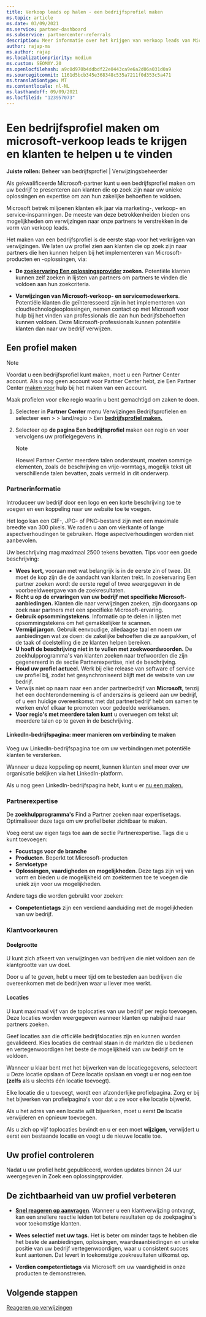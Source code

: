 ```yaml
---
title: Verkoop leads op halen - een bedrijfsprofiel maken
ms.topic: article
ms.date: 03/09/2021
ms.service: partner-dashboard
ms.subservice: partnercenter-referrals
description: Meer informatie over het krijgen van verkoop leads van Microsoft. Een van de belangrijkste is het maken van een bedrijfsprofiel in Partner Center waarmee klanten u gemakkelijker kunnen vinden.
author: rajap-ms
ms.author: rajap
ms.localizationpriority: medium
ms.custom: SEOMAY.20
ms.openlocfilehash: a9c0d970b4ddbdf22e0443ca9e6a2d06a031d0a9
ms.sourcegitcommit: 1161d5bcb345e368348c535a7211f0d353c5a471
ms.translationtype: MT
ms.contentlocale: nl-NL
ms.lasthandoff: 09/09/2021
ms.locfileid: "123957073"
---
```

# <a name="create-a-business-profile-to-get-microsoft-sales-leads-and-help-customers-find-you"></a>Een bedrijfsprofiel maken om microsoft-verkoop leads te krijgen en klanten te helpen u te vinden

**Juiste rollen:** Beheer van bedrijfsprofiel | Verwijzingsbeheerder

Als gekwalificeerde Microsoft-partner kunt u een bedrijfsprofiel maken om uw bedrijf te presenteren aan klanten die op zoek zijn naar uw unieke oplossingen en expertise om aan hun zakelijke behoeften te voldoen.

Microsoft betrek miljoenen klanten elk jaar via marketing-, verkoop- en service-inspanningen. De meeste van deze betrokkenheiden bieden ons mogelijkheden om verwijzingen naar onze partners te verstrekken in de vorm van verkoop leads. 

Het maken van een bedrijfsprofiel is de eerste stap voor het verkrijgen van verwijzingen. We laten uw profiel zien aan klanten die op zoek zijn naar partners die hen kunnen helpen bij het implementeren van Microsoft-producten en -oplossingen, via:

- **De [zoekervaring Een oplossingsprovider](https://www.microsoft.com/solution-providers/home) zoeken.** Potentiële klanten kunnen zelf zoeken in lijsten van partners om partners te vinden die voldoen aan hun zoekcriteria.

- **Verwijzingen van Microsoft-verkoop- en servicemedewerkers**. Potentiële klanten die geïnteresseerd zijn in het implementeren van cloudtechnologieoplossingen, nemen contact op met Microsoft voor hulp bij het vinden van professionals die aan hun bedrijfsbehoeften kunnen voldoen. Deze Microsoft-professionals kunnen potentiële klanten dan naar uw bedrijf verwijzen.

## <a name="create-a-profile"></a>Een profiel maken

> [!NOTE]  
> Voordat u een bedrijfsprofiel kunt maken, moet u een Partner Center account. Als u nog geen account voor Partner Center hebt, zie Een Partner Center [maken voor](mpn-create-a-partner-center-account.md) hulp bij het maken van een account.

Maak profielen voor elke regio waarin u bent gemachtigd om zaken te doen.

1. Selecteer in **Partner Center** menu Verwijzingen  Bedrijfsprofielen en selecteer een &gt;  &gt; land/regio > Een **[bedrijfsprofiel maken.](https://partner.microsoft.com/referrals/businessprofiles/)**

2. Selecteer op **de pagina Een bedrijfsprofiel** maken een regio en voer vervolgens uw profielgegevens in.
   > [!NOTE]  
   >  Hoewel Partner Center meerdere talen ondersteunt, moeten sommige elementen, zoals de beschrijving en vrije-vormtags, mogelijk tekst uit verschillende talen bevatten, zoals vermeld in dit onderwerp.

### <a name="partner-information"></a>Partnerinformatie

Introduceer uw bedrijf door een logo en een korte beschrijving toe te voegen en een koppeling naar uw website toe te voegen. 

Het logo kan een GIF-, JPG- of PNG-bestand zijn met een maximale breedte van 300 pixels. We raden u aan om vierkante of lange aspectverhoudingen te gebruiken. Hoge aspectverhoudingen worden niet aanbevolen.

Uw beschrijving mag maximaal 2500 tekens bevatten. Tips voor een goede beschrijving: 

-  **Wees kort,** vooraan met wat belangrijk is in de eerste zin of twee. Dit moet de kop zijn die de aandacht van klanten trekt. In zoekervaring Een partner zoeken wordt de eerste regel of twee weergegeven in de voorbeeldweergave van de zoekresultaten.
-  **Richt u op de ervaringen van uw bedrijf met specifieke Microsoft-aanbiedingen.** Klanten die naar verwijzingen zoeken, zijn doorgaans op zoek naar partners met een specifieke Microsoft-ervaring.
-  **Gebruik opsommingstekens**. Informatie op te delen in lijsten met opsommingstekens om het gemakkelijker te scannen.
-  **Vermijd jargon**. Gebruik eenvoudige, alledaagse taal en noem uw aanbiedingen wat ze doen: de zakelijke behoeften die ze aanpakken, of de taak of doelstelling die ze klanten helpen bereiken.
-  **U hoeft de beschrijving niet in te vullen met zoekwoordwoorden.** De zoekhulpprogramma's van klanten zoeken naar trefwoorden die zijn gegenereerd in de sectie Partnerexpertise, niet de beschrijving.
-  **Houd uw profiel actueel.** Werk bij elke release van software of service uw profiel bij, zodat het gesynchroniseerd blijft met de website van uw bedrijf.
-  Verwijs niet op naam naar een ander partnerbedrijf van **Microsoft,** tenzij het een dochteronderneming is of anderszins is gelieerd aan uw bedrijf, of u een huidige overeenkomst met dat partnerbedrijf hebt om samen te werken en/of elkaar te promoten voor gedeelde werkkansen.
-  **Voor regio's met meerdere talen kunt** u overwegen om tekst uit meerdere talen op te geven in de beschrijving.

#### <a name="linkedin-company-page-more-ways-to-connect"></a>LinkedIn-bedrijfspagina: meer manieren om verbinding te maken

Voeg uw LinkedIn-bedrijfspagina toe om uw verbindingen met potentiële klanten te versterken. 

Wanneer u deze koppeling op neemt, kunnen klanten snel meer over uw organisatie bekijken via het LinkedIn-platform.

Als u nog geen LinkedIn-bedrijfspagina hebt, kunt u er [nu een maken.](https://www.linkedin.com/company/setup/new/)

### <a name="partner-expertise"></a>Partnerexpertise

De **zoekhulpprogramma's** Find a Partner zoeken naar expertisetags. Optimaliseer deze tags om uw profiel beter zichtbaar te maken.

Voeg eerst uw eigen tags toe aan de sectie Partnerexpertise. Tags die u kunt toevoegen: 

-  **Focustags voor de branche**
-  **Producten**. Beperkt tot Microsoft-producten
-  **Servicetype**
-  **Oplossingen, vaardigheden en mogelijkheden**. Deze tags zijn vrij van vorm en bieden u de mogelijkheid om zoektermen toe te voegen die uniek zijn voor uw mogelijkheden.

Andere tags die worden gebruikt voor zoeken:

- **Competentietags** zijn een verdiend aanduiding met de mogelijkheden van uw bedrijf.

### <a name="customer-preferences"></a>Klantvoorkeuren

#### <a name="target-size"></a>Doelgrootte

U kunt zich afkeert van verwijzingen van bedrijven die niet voldoen aan de klantgrootte van uw doel.

Door u af te geven, hebt u meer tijd om te besteden aan bedrijven die overeenkomen met de bedrijven waar u liever mee werkt.

#### <a name="locations"></a>Locaties

U kunt maximaal vijf van de toplocaties van uw bedrijf per regio toevoegen. Deze locaties worden weergegeven wanneer klanten op nabijheid naar partners zoeken.

Geef locaties aan die officiële bedrijfslocaties zijn en kunnen worden gevalideerd. Kies locaties die centraal staan in de markten die u bedienen en vertegenwoordigen het beste de mogelijkheid van uw bedrijf om te voldoen.

Wanneer u klaar bent met het  bijwerken van de locatiegegevens, selecteert u Deze locatie opslaan of Deze locatie opslaan en voegt u er nog een toe **(zelfs** als u slechts één locatie toevoegt).

Elke locatie die u toevoegt, wordt een afzonderlijke profielpagina. Zorg er bij het bijwerken van profielpagina's voor dat u ze voor elke locatie bijwerkt.

Als u het adres van een locatie wilt bijwerken, moet u eerst **De** locatie verwijderen en opnieuw toevoegen.

Als u zich op vijf toplocaties bevindt en u er een moet **wijzigen,** verwijdert u eerst een bestaande locatie en voegt u de nieuwe locatie toe.

## <a name="review-your-profile"></a>Uw profiel controleren

Nadat u uw profiel hebt [](https://appsource.microsoft.com/marketplace/partner-dir) gepubliceerd, worden updates binnen 24 uur weergegeven in Zoek een oplossingsprovider.

## <a name="improve-the-visibility-of-your-profile"></a>De zichtbaarheid van uw profiel verbeteren

- **[Snel reageren op aanvragen](manage-leads.md)**. Wanneer u een klantverwijzing ontvangt, kan een snellere reactie leiden tot betere resultaten op de zoekpagina's voor toekomstige klanten.

- **Wees selectief met uw tags**.  Het is beter om minder tags te hebben die het beste de aanbiedingen, oplossingen, waardeaanbiedingen en unieke positie van uw bedrijf vertegenwoordigen, waar u consistent succes kunt aantonen.  Dat levert in toekomstige zoekresultaten uitkomst op.
- **Verdien competentietags** via Microsoft om uw vaardigheid in onze producten te demonstreren.

## <a name="next-steps"></a>Volgende stappen

[Reageren op verwijzingen](manage-leads.md)
